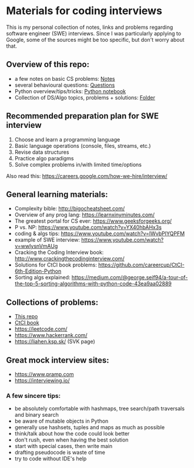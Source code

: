 # Materials for coding interviews

This is my personal collection of notes, links and problems regarding software engineer (SWE) interviews. Since I was particularly applying to Google, some of the sources might be too specific, but don't worry about that.

## Overview of this repo:
- a few notes on basic CS problems: [Notes](https://github.com/KuboBahyl/coding-interviews/blob/master/CSnotes.md)
- several behavioural questions: [Questions](https://github.com/KuboBahyl/coding-interviews/blob/master/behavioral.md)
- Python overview/tips/tricks: [Python notebook](https://github.com/KuboBahyl/coding-interviews/blob/master/Python%20fundamentals.ipynb)
- Collection of DS/Algo topics, problems + solutions: [Folder](https://github.com/KuboBahyl/coding-interviews/tree/master/Algo%20topics)

## Recommended preparation plan for SWE interview
1. Choose and learn a programming language
2. Basic language operations (console, files, streams, etc.)
3. Revise data structures
4. Practice algo paradigms
5. Solve complex problems in/with limited time/options

Also read this: https://careers.google.com/how-we-hire/interview/

## General learning materials:
- Complexity bible: http://bigocheatsheet.com/
- Overview of any prog lang: https://learnxinyminutes.com/
- The greatest portal for CS ever: https://www.geeksforgeeks.org/
- P vs. NP: https://www.youtube.com/watch?v=YX40hbAHx3s
- coding & algs tips: https://www.youtube.com/watch?v=IWvbPIYQPFM
- example of SWE interview: https://www.youtube.com/watch?v=wwIysnVmAUg
- Cracking the Coding Interview book: http://www.crackingthecodinginterview.com/
- Solutions for CtCI book problems: https://github.com/careercup/CtCI-6th-Edition-Python
- Sorting algs explained: https://medium.com/@george.seif94/a-tour-of-the-top-5-sorting-algorithms-with-python-code-43ea9aa02889

## Collections of problems:
- [This repo](https://github.com/KuboBahyl/coding-interviews/tree/master/Algo%20topics)
- [CtCI book](http://www.crackingthecodinginterview.com/)
- https://leetcode.com/
- https://www.hackerrank.com/
- https://liahen.ksp.sk/ (SVK page)

## Great mock interview sites:
- https://www.pramp.com
- https://interviewing.io/

### A few sincere tips:
- be absolutely comfortable with hashmaps, tree search/path traversals and binary search
- be aware of mutable objects in Python
- generally use hashsets, tuples and maps as much as possible
- think/talk about how the code could look better
- don't rush, even when having the best solution
- start with special cases, then write main
- drafting pseudocode is waste of time
- try to code without IDE's help
